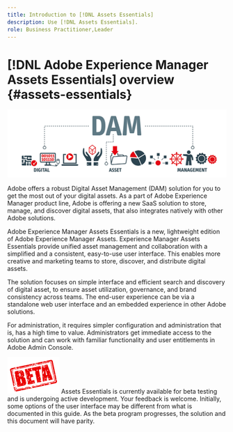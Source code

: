 ```yaml
---
title: Introduction to [!DNL Assets Essentials]
description: Use [!DNL Assets Essentials].
role: Business Practitioner,Leader
---
```

# [!DNL Adobe Experience Manager Assets Essentials] overview {#assets-essentials}

![DAM banner image](assets/do-not-localize/AdobeStock_251776195.jpeg) 

Adobe offers a robust Digital Asset Management (DAM) solution for you to get the most out of your digital assets. As a part of Adobe Experience Manager product line, Adobe is offering a new SaaS solution to store, manage, and discover digital assets, that also integrates natively with other Adobe solutions. 

Adobe Experience Manager Assets Essentials is a new, lightweight edition of Adobe Experience Manager Assets. Experience Manager Assets Essentials provide unified asset management and collaboration with a simplified and a consistent, easy-to-use user interface. This enables more creative and marketing teams to store, discover, and distribute digital assets.

The solution focuses on simple interface and efficient search and discovery of digital asset, to ensure asset utilization, governance, and brand consistency across teams. The end-user experience can be via a standalone web user interface and an embedded experience in other Adobe solutions. 

For administration, it requires simpler configuration and administration that is, has a high time to value. Administrators get immediate access to the solution and can work with familiar functionality and user entitlements in Adobe Admin Console.

![Beta software version](assets/do-not-localize/beta-version.png) Assets Essentials is currently available for beta testing and is undergoing active development. Your feedback is welcome. Initially, some options of the user interface may be different from what is documented in this guide. As the beta program progresses, the solution and this document will have parity.
